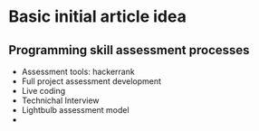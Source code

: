 # Basic initial article idea

## Programming skill assessment processes
 - Assessment tools: hackerrank
 - Full project assessment development
 - Live coding
 - Technichal Interview
 - Lightbulb assessment model
 - 
